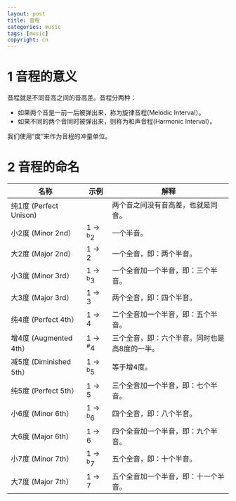```yaml
---
layout: post
title: 音程
categories: music
tags: [music]
copyright: cn
---
```


# 1 音程的意义

音程就是不同音高之间的音高差。音程分两种：

* 如果两个音是一前一后被弹出来，称为旋律音程(Melodic Interval）。
* 如果不同的两个音同时被弹出来，则称为和声音程(Harmonic Interval）。

我们使用“度”来作为音程的冲量单位。

# 2 音程的命名

| 名称 | 示例 | 解释 |
| --- | --- | --- |
| 纯1度 (Perfect Unison)| | 两个音之间没有音高差，也就是同音。
| 小2度 (Minor 2nd）| 1 → <sup>b</sup>2 | 一个半音。
| 大2度 (Major 2nd）| 1 → 2 | 一个全音，即：两个半音。
| 小3度 (Minor 3rd）| 1 → <sup>b</sup>3 | 一个全音加一个半音，即：三个半音。
| 大3度 (Major 3rd）| 1 → 3 | 两个全音，即：四个半音。
| 纯4度 (Perfect 4th）| 1 → 4 | 二个全音加一个半音，即：五个半音。
| 增4度 (Augmented 4th）| 1 → <sup>#</sup>4 | 三个全音，即：六个半音。同时也是高8度的一半。
| 减5度 (Diminished 5th）| 1 → <sup>b</sup>5 | 等于增4度。
| 纯5度 (Perfect 5th）| 1 → 5 | 三个全音加一个半音，即：七个半音。
| 小6度 (Minor 6th）| 1 → <sup>b</sup>6 | 四个全音，即：八个半音。
| 大6度 (Major 6th）| 1 → 6 | 四个全音加一个半音，即：九个半音。
| 小7度 (Minor 7th）| 1 → <sup>b</sup>7 | 五个全音，即：十个半音。
| 大7度 (Major 7th）| 1 → 7 | 五个全音加一个半音，即：十一个半音。


